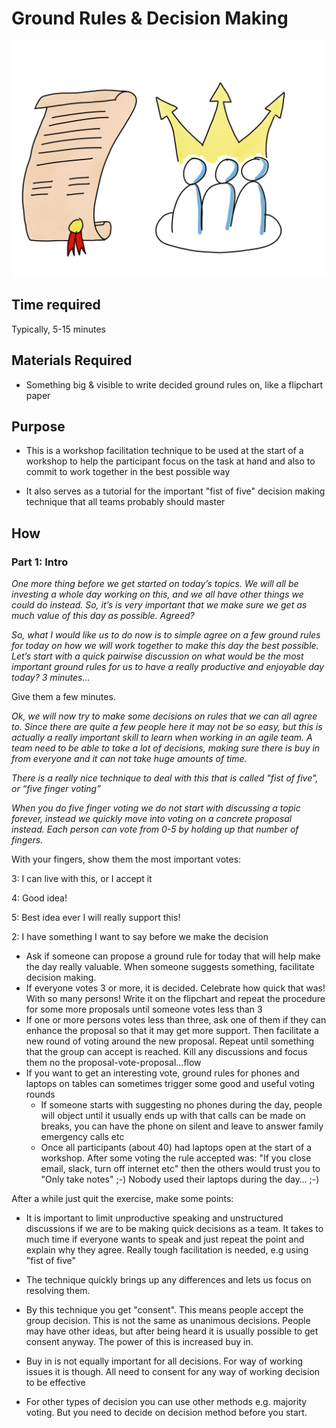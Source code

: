 # Ground Rules & Decision Making
<img src="images/rules-and-decisions.png" >

## Time required
Typically, 5-15 minutes

## Materials Required

- Something big & visible to write decided ground rules on, like a flipchart paper

## Purpose

- This is a workshop facilitation technique to be used at the start of a workshop to help the participant focus on the task at hand and also to commit to work together in the best possible way 

- It also serves as a tutorial for the important "fist of five" decision making technique that all teams probably should master

## How

### Part 1: Intro

*One more thing before we get started on today’s topics. We will all be investing a whole day working on this, and we all have other things we could do instead. So, it’s is very important that we make sure we get as much value of this day as possible. Agreed?*

*So, what I would like us to do now is to simple agree on a few ground rules for today on how we will work together to make this day the best possible. Let’s start with a quick pairwise discussion on what would be the most important ground rules for us to have a really productive and enjoyable day today? 3 minutes...*

Give them a few minutes.

*Ok, we will now try to make some decisions on rules that we can all agree to. Since there are quite a few people here it may not be so easy, but this is actually a really important skill to learn when working in an agile team. A team need to be able to take a lot of decisions, making sure there is buy in from everyone and it can not take huge amounts of time.*

*There is a really nice technique to deal with this that is called "fist of five", or “five finger voting”*

*When you do five finger voting we do not start with discussing a topic forever, instead we quickly move into voting on a concrete proposal instead. Each person can vote from 0-5 by holding up that number of fingers.*

With your fingers, show them the most important votes:

3: I can live with this, or I accept it

4: Good idea!

5: Best idea ever I will really support this!

2: I have something I want to say before we make the decision
  - Ask if someone can propose a ground rule for today that will help make the day really valuable. When someone suggests something, facilitate decision making. 
  - If everyone votes 3 or more, it is decided. Celebrate how quick that was! With so many persons! Write it on the flipchart and repeat the procedure for some more proposals until someone votes less than 3
  - If one or more persons votes less than three, ask one of them if they can enhance the proposal so that it may get more support. Then facilitate a new round of voting around the new proposal. Repeat until something that the group can accept is reached. Kill any discussions and focus them no the proposal-vote-proposal...flow
  - If you want to get an interesting vote, ground rules for phones and laptops on tables can sometimes trigger some good and useful voting rounds
    -  If someone starts with suggesting no phones during the day, people will object until it usually ends up with that calls can be made on breaks, you can have the phone on silent and leave to answer family emergency calls etc
    -  Once all participants (about 40) had laptops open at the start of a workshop. After some voting the rule accepted was: "If you close email, slack, turn off internet etc" then the others would trust you to "Only take notes" ;-) Nobody used their laptops during the day… ;-)

After a while just quit the exercise, make some points:
- It is important to limit unproductive speaking and unstructured discussions if we are to be making quick decisions as a team. It takes to much time if everyone wants to speak and just repeat the point and explain why they agree. Really tough facilitation is needed, e.g using "fist of five"

- The technique quickly brings up any differences and lets us focus on resolving them.

- By this technique you get "consent". This means people accept the group decision. This is not the same as unanimous decisions. People may have other ideas, but after being heard it is usually possible to get consent anyway. The power of this is increased buy in.

- Buy in is not equally important for all decisions. For way of working issues it is though. All need to consent for any way of working decision to be effective

- For other types of decision you can use other methods e.g. majority voting. But you need to decide on decision method before you start.
